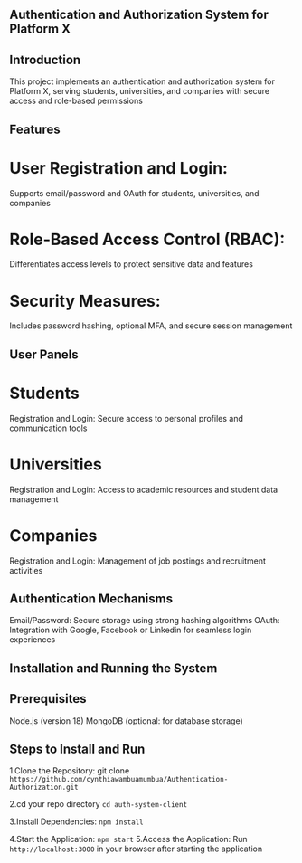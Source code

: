 
## Authentication and Authorization System for Platform X

## Introduction
This project implements an authentication and authorization system for Platform X, serving students, universities, and companies with secure access and role-based permissions

## Features

# User Registration and Login:
Supports email/password and OAuth for students, universities, and companies

# Role-Based Access Control (RBAC):
Differentiates access levels to protect sensitive data and features

# Security Measures:
Includes password hashing, optional MFA, and secure session management

## User Panels
# Students
Registration and Login:
Secure access to personal profiles and communication tools
# Universities
Registration and Login:
Access to academic resources and student data management
# Companies
Registration and Login:
Management of job postings and recruitment activities

## Authentication Mechanisms
Email/Password: Secure storage using strong hashing algorithms
OAuth: Integration with Google, Facebook or Linkedin for seamless login experiences

## Installation and Running the System
## Prerequisites
Node.js (version 18)
MongoDB (optional: for database storage)
## Steps to Install and Run
1.Clone the Repository:
 git clone `https://github.com/cynthiawambuamumbua/Authentication-Authorization.git`

2.cd your repo directory
`cd auth-system-client`

3.Install Dependencies:
`npm install`

4.Start the Application:
`npm start`
5.Access the Application:
Run `http://localhost:3000` in your browser after starting the application
